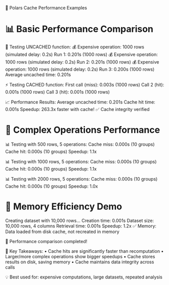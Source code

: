 🚀 Polars Cache Performance Examples

📊 Basic Performance Comparison
============================================================
🐌 Testing UNCACHED function:
💰 Expensive operation: 1000 rows (simulated delay: 0.2s)
   Run 1: 0.201s (1000 rows)
💰 Expensive operation: 1000 rows (simulated delay: 0.2s)
   Run 2: 0.201s (1000 rows)
💰 Expensive operation: 1000 rows (simulated delay: 0.2s)
   Run 3: 0.200s (1000 rows)
   Average uncached time: 0.201s

⚡ Testing CACHED function:
   First call (miss): 0.003s (1000 rows)
   Call 2 (hit): 0.001s (1000 rows)
   Call 3 (hit): 0.001s (1000 rows)

📈 Performance Results:
   Average uncached time: 0.201s
   Cache hit time: 0.001s
   Speedup: 263.3x faster with cache!
   ✅ Cache integrity verified

🔧 Complex Operations Performance
============================================================

📊 Testing with 500 rows, 5 operations:
   Cache miss: 0.000s (10 groups)
   Cache hit:  0.000s (10 groups)
   Speedup: 1.1x

📊 Testing with 1000 rows, 5 operations:
   Cache miss: 0.000s (10 groups)
   Cache hit:  0.000s (10 groups)
   Speedup: 1.1x

📊 Testing with 2000 rows, 5 operations:
   Cache miss: 0.000s (10 groups)
   Cache hit:  0.000s (10 groups)
   Speedup: 1.0x

💾 Memory Efficiency Demo
============================================================
Creating dataset with 10,000 rows...
   Creation time: 0.001s
   Dataset size: 10,000 rows, 4 columns
   Retrieval time: 0.001s
   Speedup: 1.2x
   ✅ Memory: Data loaded from disk cache, not recreated in memory

🎉 Performance comparison completed!

📝 Key Takeaways:
   • Cache hits are significantly faster than recomputation
   • Larger/more complex operations show bigger speedups
   • Cache stores results on disk, saving memory
   • Cache maintains data integrity across calls

💡 Best used for: expensive computations, large datasets, repeated analysis
